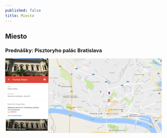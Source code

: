 ```yaml
---
published: false
title: Miesto
---
```


## Miesto
### Prednášky: **Pisztoryho palác Bratislava**
[![](screenshot.26.jpg)](https://www.google.com/maps/d/u/0/viewer?hl=en&authuser=0&mid=1CVFfDS3v-dx7G3pwF0y-LdyvMHk&ll=48.1501169123422%2C17.108742199752783&z=14)